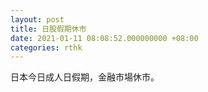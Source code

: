 ```yaml
---
layout: post
title: 日股假期休市
date: 2021-01-11 08:08:52.000000000 +08:00
categories: rthk
---
```


日本今日成人日假期，金融市場休市。
